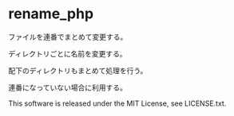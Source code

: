 # rename_php

ファイルを連番でまとめて変更する。

ディレクトリごとに名前を変更する。

配下のディレクトリもまとめて処理を行う。

連番になっていない場合に利用する。


This software is released under the MIT License, see LICENSE.txt.
